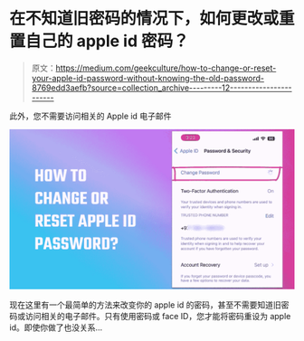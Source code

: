 # 在不知道旧密码的情况下，如何更改或重置自己的 apple id 密码？

> 原文：<https://medium.com/geekculture/how-to-change-or-reset-your-apple-id-password-without-knowing-the-old-password-8769edd3aefb?source=collection_archive---------12----------------------->

此外，您不需要访问相关的 Apple id 电子邮件

![](img/1cc72fd43839b14744ccff0c7a370a81.png)

现在这里有一个最简单的方法来改变你的 apple id 的密码，甚至不需要知道旧密码或访问相关的电子邮件。只有使用密码或 face ID，您才能将密码重设为 apple id。即使你做了也没关系…